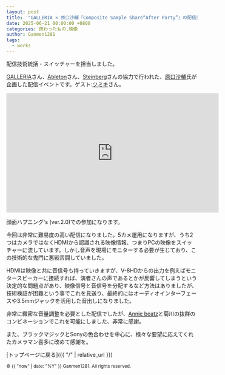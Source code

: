```yaml
---
layout: post
title:  "GALLERIA × 原口沙輔『Composite Sample Share“After Party”』の配信業務を担当しました。"
date: 2025-06-21 00:00:00 +0800
categories: 携わったもの,映像
author: Ganmen1281
tags:
  - works
---
```


配信技術統括・スイッチャーを担当しました。

[GALLERIA]さん、[Ableton]さん、[Steinberg]さんの協力で行われた、[原口沙輔]氏が企画した配信イベントです。ゲスト:[ツミキ]さん。

<iframe width="560" height="315" src="https://www.youtube.com/embed/bBnBpwNuZ_U?si=SH9RQjcvGoukMyhr" title="YouTube video player" frameborder="0" allow="accelerometer; autoplay; clipboard-write; encrypted-media; gyroscope; picture-in-picture; web-share" referrerpolicy="strict-origin-when-cross-origin" allowfullscreen></iframe>

顔面ハプニング's (ver.2.0)での参加になります。

今回は非常に難易度の高い配信になりました。5カメ運用になりますが、うち2つはカメラではなくHDMIから認識される映像情報、つまりPCの映像をスイッチャーに流しています。しかし音声を現場にモニターする必要が生じており、この技術的な鬼門に悪戦苦闘していました。

HDMIは映像と共に音信号も持っていきますが、V-8HDからの出力を例えばモニタースピーカーに接続すれば、演者さんの声であるとかが反響してしまうという決定的な問題点があり、映像信号と音信号を分配するなど方法はありましたが、技術検証が困難という事でこれを見送り、最終的にはオーディオインターフェースや3.5mmジャックを活用した音出しになりました。

非常に緻密な音量調整を必要とした配信でしたが、[Annie beatz]と菊川の抜群のコンビネーションでこれを可能にしました、非常に感謝。

また、ブラックマジックとSonyの色合わせを中心に、様々な要望に応えてくれたカメラマン喜多に改めて感謝を。

 [トップページに戻る]({{ "/" | relative_url }})


[原口沙輔]: https://x.com/sasuke_maschine
[羽坂]: https://x.com/castro_2034
[CDs]: http://cds-inter.net/
[Annie beatz]: https://x.com/Annie_beatz
[コブトリ]: https://x.com/mellorine062

[GALLERIA]: https://galleria.net/
[Ableton]: https://www.ableton.com/ja/
[Steinberg]: https://www.steinberg.net/ja/
[ツミキ]: https://x.com/_23ki_?lang=ja

[BMPCC4K]:https://www.blackmagicdesign.com/jp/products/blackmagicpocketcinemacamera/techspecs/W-CIN-12

[Gopro Hero11]: https://gopro.com/ja/jp/shop/cameras/hero11-black/CHDHX-111-master.html?srsltid=AfmBOopWZ_rga1FrAcFnoEUS-k9RSzLXA4XO0q1BUu6YuOaVNGcU4aVH

[ZV-e10]: https://www.sony.jp/ichigan/products/ZV-E10/?srsltid=AfmBOoqQk4jE4BXYQD27RKQleQDc7RtuHGnxvSEA4v4-ytuVgt_duoLh

[ATEM Mini Pro]: https://www.blackmagicdesign.com/jp/products/atemmini/techspecs/W-APS-14

[V-8HD]: https://proav.roland.com/jp/products/v-8hd/

<p><small>&copy; {{ "now" | date: "%Y" }} Ganmen1281. All rights reserved.</small></p>